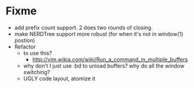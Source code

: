 # Fixme

* add prefix count support. 2<c-w><CR> does two rounds of closing.
* make NERDTree support more robust (for when it's not in window(1) postion)
* Refactor
    * to use this?
        * http://vim.wikia.com/wiki/Run_a_command_in_multiple_buffers
    * why don't I just use :bd to unload buffers? why do all the window
      switching?
    * UGLY code layout, atomize it
